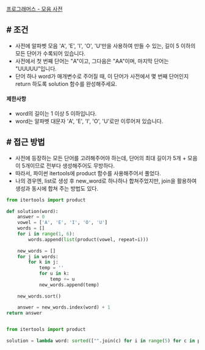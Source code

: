 
[프로그래머스 - 모음 사전](https://school.programmers.co.kr/learn/courses/30/lessons/84512)


## **# 조건**

- 사전에 알파벳 모음 'A', 'E', 'I', 'O', 'U'만을 사용하여 만들 수 있는, 길이 5 이하의 모든 단어가 수록되어 있습니다. 
- 사전에서 첫 번째 단어는 "A"이고, 그다음은 "AA"이며, 마지막 단어는 "UUUUU"입니다.
- 단어 하나 word가 매개변수로 주어질 때, 이 단어가 사전에서 몇 번째 단어인지 return 하도록 solution 함수를 완성해주세요.


#### **제한사항**
- word의 길이는 1 이상 5 이하입니다.
- word는 알파벳 대문자 'A', 'E', 'I', 'O', 'U'로만 이루어져 있습니다.


## **# 접근 방법**

- 사전에 등장하는 모든 단어를 고려해주어야 하는데, 단어의 최대 길이가 5개 + 모음이 5개이므로 전부다 생성해주어도 무방하다.
- 따라서, 파이썬 itertools에 product 함수를 사용해주어서 풀었다.
- 나의 경우엔, list로 생성 후 new_word로 하나하나 합쳐주었지만, join을 활용하여 생성과 동시에 합쳐 주는 방법도 있다.


```python
from itertools import product  
  
def solution(word):  
    answer = 0  
    vowel = ['A', 'E', 'I', 'O', 'U']  
    words = []  
    for i in range(1, 6):  
        words.append(list(product(vowel, repeat=i)))  
  
    new_words = []  
    for j in words:  
        for k in j:  
            temp = ''  
            for u in k:  
                temp += u  
            new_words.append(temp)  
  
    new_words.sort()  
  
    answer = new_words.index(word) + 1      
return answer
```


```python

from itertools import product  
  
solution = lambda word: sorted(["".join(c) for i in range(5) for c in product("AEIOU", repeat=i+1)]).index(word) + 1
```